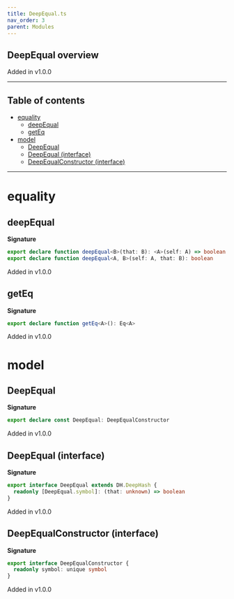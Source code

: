 ```yaml
---
title: DeepEqual.ts
nav_order: 3
parent: Modules
---
```


## DeepEqual overview

Added in v1.0.0

---

<h2 class="text-delta">Table of contents</h2>

- [equality](#equality)
  - [deepEqual](#deepequal)
  - [getEq](#geteq)
- [model](#model)
  - [DeepEqual](#deepequal)
  - [DeepEqual (interface)](#deepequal-interface)
  - [DeepEqualConstructor (interface)](#deepequalconstructor-interface)

---

# equality

## deepEqual

**Signature**

```ts
export declare function deepEqual<B>(that: B): <A>(self: A) => boolean
export declare function deepEqual<A, B>(self: A, that: B): boolean
```

Added in v1.0.0

## getEq

**Signature**

```ts
export declare function getEq<A>(): Eq<A>
```

Added in v1.0.0

# model

## DeepEqual

**Signature**

```ts
export declare const DeepEqual: DeepEqualConstructor
```

Added in v1.0.0

## DeepEqual (interface)

**Signature**

```ts
export interface DeepEqual extends DH.DeepHash {
  readonly [DeepEqual.symbol]: (that: unknown) => boolean
}
```

Added in v1.0.0

## DeepEqualConstructor (interface)

**Signature**

```ts
export interface DeepEqualConstructor {
  readonly symbol: unique symbol
}
```

Added in v1.0.0
